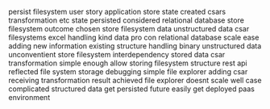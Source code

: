 persist filesystem user story application store state created csars transformation etc state persisted considered relational database store filesystem outcome chosen store filesystem data unstructured data csar filesystems excel handling kind data pro con relational database scale ease adding new information existing structure handling binary unstructured data unconventient store filesystem interdependency stored data csar transformation simple enough allow storing filesystem structure rest api reflected file system storage debugging simple file explorer adding csar receiving transformation result achieved file explorer doesnt scale well case complicated structured data get persisted future easily get deployed paas environment